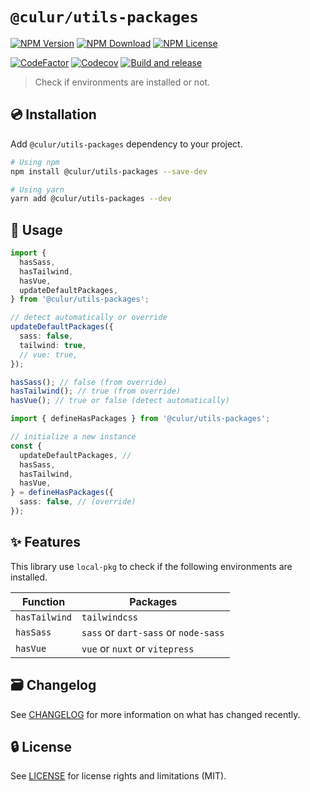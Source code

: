 # `@culur/utils-packages`

[![NPM Version](https://img.shields.io/npm/v/@culur/utils-packages?logo=npm)](https://www.npmjs.com/package/@culur/utils-packages)
[![NPM Download](https://img.shields.io/npm/dm/@culur/utils-packages?logo=npm)](https://www.npmjs.com/package/@culur/utils-packages)
[![NPM License](https://img.shields.io/npm/l/@culur/utils-packages)](../../LICENSE)

[![CodeFactor](https://www.codefactor.io/repository/github/culur/culur/badge)](https://www.codefactor.io/repository/github/culur/culur)
[![Codecov](https://img.shields.io/codecov/c/github/culur/culur)](https://app.codecov.io/gh/culur/culur)
[![Build and release](https://github.com/culur/culur/actions/workflows/build-and-release.yml/badge.svg)](https://github.com/culur/culur/actions/workflows/build-and-release.yml)

> Check if environments are installed or not.

## 💿 Installation

Add `@culur/utils-packages` dependency to your project.

```bash
# Using npm
npm install @culur/utils-packages --save-dev

# Using yarn
yarn add @culur/utils-packages --dev
```

## 📖 Usage

```ts
import {
  hasSass,
  hasTailwind,
  hasVue,
  updateDefaultPackages,
} from '@culur/utils-packages';

// detect automatically or override
updateDefaultPackages({
  sass: false,
  tailwind: true,
  // vue: true,
});

hasSass(); // false (from override)
hasTailwind(); // true (from override)
hasVue(); // true or false (detect automatically)
```

```ts
import { defineHasPackages } from '@culur/utils-packages';

// initialize a new instance
const {
  updateDefaultPackages, //
  hasSass,
  hasTailwind,
  hasVue,
} = defineHasPackages({
  sass: false, // (override)
});
```

## ✨ Features

This library use `local-pkg` to check if the following environments are installed.

| Function      | Packages                             |
| ------------- | ------------------------------------ |
| `hasTailwind` | `tailwindcss`                        |
| `hasSass`     | `sass` or `dart-sass` or `node-sass` |
| `hasVue`      | `vue` or `nuxt` or `vitepress`       |

## 🗃️ Changelog

See [CHANGELOG](CHANGELOG.md) for more information on what has changed recently.

## 🔒 License

See [LICENSE](../../LICENSE) for license rights and limitations (MIT).
